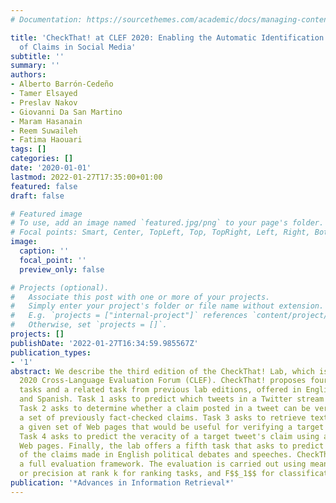 ```yaml
---
# Documentation: https://sourcethemes.com/academic/docs/managing-content/

title: 'CheckThat! at CLEF 2020: Enabling the Automatic Identification and Verification
  of Claims in Social Media'
subtitle: ''
summary: ''
authors:
- Alberto Barrón-Cedeño
- Tamer Elsayed
- Preslav Nakov
- Giovanni Da San Martino
- Maram Hasanain
- Reem Suwaileh
- Fatima Haouari
tags: []
categories: []
date: '2020-01-01'
lastmod: 2022-01-27T17:35:00+01:00
featured: false
draft: false

# Featured image
# To use, add an image named `featured.jpg/png` to your page's folder.
# Focal points: Smart, Center, TopLeft, Top, TopRight, Left, Right, BottomLeft, Bottom, BottomRight.
image:
  caption: ''
  focal_point: ''
  preview_only: false

# Projects (optional).
#   Associate this post with one or more of your projects.
#   Simply enter your project's folder or file name without extension.
#   E.g. `projects = ["internal-project"]` references `content/project/deep-learning/index.md`.
#   Otherwise, set `projects = []`.
projects: []
publishDate: '2022-01-27T16:34:59.985567Z'
publication_types:
- '1'
abstract: We describe the third edition of the CheckThat! Lab, which is part of the
  2020 Cross-Language Evaluation Forum (CLEF). CheckThat! proposes four complementary
  tasks and a related task from previous lab editions, offered in English, Arabic,
  and Spanish. Task 1 asks to predict which tweets in a Twitter stream are worth fact-checking.
  Task 2 asks to determine whether a claim posted in a tweet can be verified using
  a set of previously fact-checked claims. Task 3 asks to retrieve text snippets from
  a given set of Web pages that would be useful for verifying a target tweet's claim.
  Task 4 asks to predict the veracity of a target tweet's claim using a set of potentially-relevant
  Web pages. Finally, the lab offers a fifth task that asks to predict the check-worthiness
  of the claims made in English political debates and speeches. CheckThat! features
  a full evaluation framework. The evaluation is carried out using mean average precision
  or precision at rank k for ranking tasks, and F$$_1$$ for classification tasks.
publication: '*Advances in Information Retrieval*'
---
```


